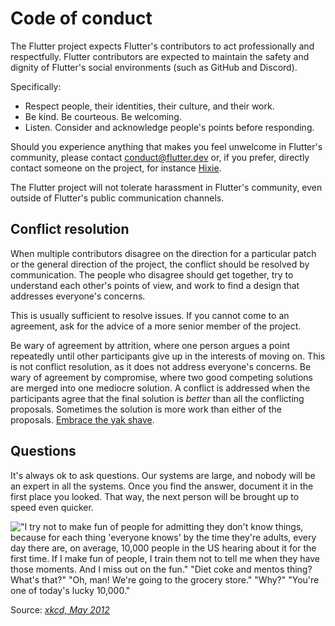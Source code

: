 <!-- when updating this file also update https://github.com/flutter/.github/blob/main/CODE_OF_CONDUCT.md -->

# Code of conduct

The Flutter project expects Flutter's contributors to act professionally and
respectfully. Flutter contributors are expected to maintain the safety and
dignity of Flutter's social environments (such as GitHub and Discord).

Specifically:

- Respect people, their identities, their culture, and their work.
- Be kind. Be courteous. Be welcoming.
- Listen. Consider and acknowledge people's points before responding.

Should you experience anything that makes you feel unwelcome in Flutter's
community, please contact [conduct@flutter.dev](mailto:conduct@flutter.dev) or,
if you prefer, directly contact someone on the project, for instance
[Hixie](mailto:ian@hixie.ch).

The Flutter project will not tolerate harassment in Flutter's community, even
outside of Flutter's public communication channels.

## Conflict resolution

When multiple contributors disagree on the direction for a particular patch or
the general direction of the project, the conflict should be resolved by
communication. The people who disagree should get together, try to understand
each other's points of view, and work to find a design that addresses everyone's
concerns.

This is usually sufficient to resolve issues. If you cannot come to an
agreement, ask for the advice of a more senior member of the project.

Be wary of agreement by attrition, where one person argues a point repeatedly
until other participants give up in the interests of moving on. This is not
conflict resolution, as it does not address everyone's concerns. Be wary of
agreement by compromise, where two good competing solutions are merged into one
mediocre solution. A conflict is addressed when the participants agree that the
final solution is _better_ than all the conflicting proposals. Sometimes the
solution is more work than either of the proposals.
[Embrace the yak shave](./docs/contributing/Style-guide-for-Flutter-repo.md#lazy-programming).

## Questions

It's always ok to ask questions. Our systems are large, and nobody will be an
expert in all the systems. Once you find the answer, document it in the first
place you looked. That way, the next person will be brought up to speed even
quicker.

!["I try not to make fun of people for admitting they don't know things, because for each thing 'everyone knows' by the time they're adults, every day there are, on average, 10,000 people in the US hearing about it for the first time. If I make fun of people, I train them not to tell me when they have those moments. And I miss out on the fun." "Diet coke and mentos thing? What's that?" "Oh, man! We're going to the grocery store." "Why?" "You're one of today's lucky 10,000."](https://imgs.xkcd.com/comics/ten_thousand.png)

Source: _[xkcd, May 2012](https://xkcd.com/1053/)_
